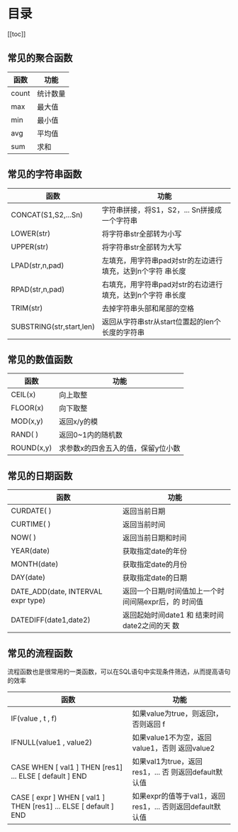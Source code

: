 # 目录
[[toc]]
## 常见的聚合函数

| **函数** | **功能** |
| -------- | -------- |
| count    | 统计数量 |
| max      | 最大值   |
| min      | 最小值   |
| avg      | 平均值   |
| sum      | 求和     |

## 常见的字符串函数

| **函数**                 | **功能**                                                   |
| ------------------------ | ---------------------------------------------------------- |
| CONCAT(S1,S2,...Sn)      | 字符串拼接，将S1，S2，... Sn拼接成一个字符串               |
| LOWER(str)               | 将字符串str全部转为小写                                    |
| UPPER(str)               | 将字符串str全部转为大写                                    |
| LPAD(str,n,pad)          | 左填充，用字符串pad对str的左边进行填充，达到n个字符 串长度 |
| RPAD(str,n,pad)          | 右填充，用字符串pad对str的右边进行填充，达到n个字符 串长度 |
| TRIM(str)                | 去掉字符串头部和尾部的空格                                 |
| SUBSTRING(str,start,len) | 返回从字符串str从start位置起的len个长度的字符串            |

## 常见的数值函数

| **函数**   | **功能**                           |
| ---------- | ---------------------------------- |
| CEIL(x)    | 向上取整                           |
| FLOOR(x)   | 向下取整                           |
| MOD(x,y)   | 返回x/y的模                        |
| RAND( )    | 返回0~1内的随机数                  |
| ROUND(x,y) | 求参数x的四舍五入的值，保留y位小数 |

## 常见的日期函数

| **函数**                           | **功能**                                             |
| ---------------------------------- | ---------------------------------------------------- |
| CURDATE( )                         | 返回当前日期                                         |
| CURTIME( )                         | 返回当前时间                                         |
| NOW( )                             | 返回当前日期和时间                                   |
| YEAR(date)                         | 获取指定date的年份                                   |
| MONTH(date)                        | 获取指定date的月份                                   |
| DAY(date)                          | 获取指定date的日期                                   |
| DATE_ADD(date, INTERVAL expr type) | 返回一个日期/时间值加上一个时间间隔expr后，的 时间值 |
| DATEDIFF(date1,date2)              | 返回起始时间date1 和 结束时间date2之间的天 数        |

## 常见的流程函数

流程函数也是很常用的一类函数，可以在SQL语句中实现条件筛选，从而提高语句的效率  

| **函数**                                                     | **功能**                                                   |
| ------------------------------------------------------------ | ---------------------------------------------------------- |
| IF(value , t , f)                                            | 如果value为true，则返回t，否则返回 f                       |
| IFNULL(value1 , value2)                                      | 如果value1不为空，返回value1，否则 返回value2              |
| CASE WHEN [ val1 ] THEN [res1] ... ELSE [ default ] END      | 如果val1为true，返回res1，... 否 则返回default默认值       |
| CASE [ expr ] WHEN [ val1 ] THEN [res1] ... ELSE [ default ] END | 如果expr的值等于val1，返回 res1，... 否则返回default默认值 |
